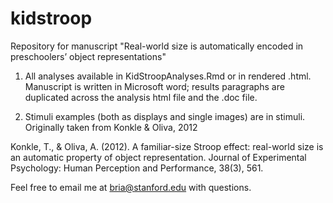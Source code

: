 # kidstroop
Repository for manuscript "Real-world size is automatically encoded in preschoolers’ object representations"


1. All analyses available in KidStroopAnalyses.Rmd or in rendered .html. 
Manuscript is written in Microsoft word; results paragraphs are duplicated across the analysis html file and the .doc file.

2. Stimuli examples (both as displays and single images) are in stimuli. Originally taken from Konkle & Oliva, 2012

Konkle, T., & Oliva, A. (2012). A familiar-size Stroop effect: real-world size is an automatic property of object representation. Journal of Experimental Psychology: Human Perception and Performance, 38(3), 561.


Feel free to email me at bria@stanford.edu with questions.